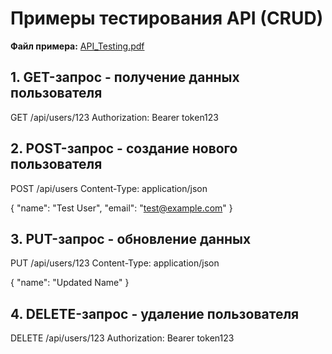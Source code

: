 # Примеры тестирования API (CRUD)

**Файл примера:** [API_Testing.pdf](../screenshots/9.%20API_Testing.pdf)

## 1. GET-запрос - получение данных пользователя
GET /api/users/123
Authorization: Bearer token123

## 2. POST-запрос - создание нового пользователя
POST /api/users
Content-Type: application/json

{
  "name": "Test User",
  "email": "test@example.com"
}

## 3. PUT-запрос - обновление данных
PUT /api/users/123
Content-Type: application/json

{
  "name": "Updated Name"
}

## 4. DELETE-запрос - удаление пользователя
DELETE /api/users/123
Authorization: Bearer token123